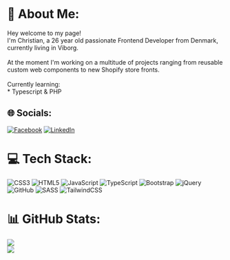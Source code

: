 # 💫 About Me:
Hey welcome to my page!<br>I'm Christian, a 26 year old passionate Frontend Developer from Denmark, currently living in Viborg.<br><br>At the moment I'm working on a multitude of projects ranging from reusable custom web components to new Shopify store fronts.<br><br> Currently learning:<br>  * Typescript & PHP


## 🌐 Socials:
[![Facebook](https://img.shields.io/badge/Facebook-%231877F2.svg?logo=Facebook&logoColor=white)](https://facebook.com/christian.tangchristensen) [![LinkedIn](https://img.shields.io/badge/LinkedIn-%230077B5.svg?logo=linkedin&logoColor=white)](https://linkedin.com/in/christian-tang-christensen-816ba0210) 

# 💻 Tech Stack:
![CSS3](https://img.shields.io/badge/css3-%231572B6.svg?style=for-the-badge&logo=css3&logoColor=white) ![HTML5](https://img.shields.io/badge/html5-%23E34F26.svg?style=for-the-badge&logo=html5&logoColor=white) ![JavaScript](https://img.shields.io/badge/javascript-%23323330.svg?style=for-the-badge&logo=javascript&logoColor=%23F7DF1E) ![TypeScript](https://img.shields.io/badge/typescript-%23007ACC.svg?style=for-the-badge&logo=typescript&logoColor=white) ![Bootstrap](https://img.shields.io/badge/bootstrap-%23563D7C.svg?style=for-the-badge&logo=bootstrap&logoColor=white) ![jQuery](https://img.shields.io/badge/jquery-%230769AD.svg?style=for-the-badge&logo=jquery&logoColor=white) ![GitHub](https://img.shields.io/badge/GitHub-%23121011.svg?style=for-the-badge&logo=github&logoColor=white) ![SASS](https://img.shields.io/badge/SASS-hotpink.svg?style=for-the-badge&logo=SASS&logoColor=white) ![TailwindCSS](https://img.shields.io/badge/tailwindcss-%2338B2AC.svg?style=for-the-badge&logo=tailwind-css&logoColor=white)
# 📊 GitHub Stats:
![](https://github-readme-streak-stats.herokuapp.com/?user=christiantangCC&theme=onedark&hide_border=false)<br/>
![](https://github-readme-stats.vercel.app/api/top-langs/?username=christiantangCC&theme=onedark&hide_border=false&include_all_commits=true&count_private=true&layout=compact)

